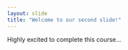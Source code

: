 ```yaml
---
layout: slide
title: "Welcome to our second slide!"
---
```

Highly excited to complete this course...
